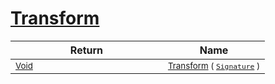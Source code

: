 # [Transform](./BasicMetadataExtraction-100663458.md)


| Return | Name | 
| --- | --- | 
| <sub>[Void](https://docs.microsoft.com/en-us/dotnet/api/System.Void)</sub><img width=200/>| <sub>[Transform](./BasicMetadataExtraction-100663458.md) ( [`Signature`](./../Signature.md) )</sub>| <br>


